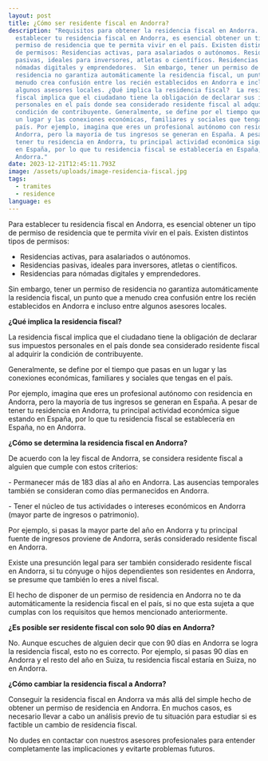 ```yaml
---
layout: post
title: ¿Cómo ser residente fiscal en Andorra?
description: "Requisitos para obtener la residencia fiscal en Andorra. Para
  establecer tu residencia fiscal en Andorra, es esencial obtener un tipo de
  permiso de residencia que te permita vivir en el país. Existen distintos tipos
  de permisos: Residencias activas, para asalariados o autónomos. Residencias
  pasivas, ideales para inversores, atletas o científicos. Residencias para
  nómadas digitales y emprendedores.  Sin embargo, tener un permiso de
  residencia no garantiza automáticamente la residencia fiscal, un punto que a
  menudo crea confusión entre los recién establecidos en Andorra e incluso entre
  algunos asesores locales. ¿Qué implica la residencia fiscal?  La residencia
  fiscal implica que el ciudadano tiene la obligación de declarar sus impuestos
  personales en el país donde sea considerado residente fiscal al adquirir la
  condición de contribuyente. Generalmente, se define por el tiempo que pasas en
  un lugar y las conexiones económicas, familiares y sociales que tengas en el
  país. Por ejemplo, imagina que eres un profesional autónomo con residencia en
  Andorra, pero la mayoría de tus ingresos se generan en España. A pesar de
  tener tu residencia en Andorra, tu principal actividad económica sigue estando
  en España, por lo que tu residencia fiscal se establecería en España, no en
  Andorra."
date: 2023-12-21T12:45:11.793Z
image: /assets/uploads/image-residencia-fiscal.jpg
tags:
  - tramites
  - residence
language: es
---
```

Para establecer tu residencia fiscal en Andorra, es esencial obtener un tipo de permiso de residencia que te permita vivir en el país. Existen distintos tipos de permisos:

* Residencias activas, para asalariados o autónomos.
* Residencias pasivas, ideales para inversores, atletas o científicos.
* Residencias para nómadas digitales y emprendedores.

Sin embargo, tener un permiso de residencia no garantiza automáticamente la residencia fiscal, un punto que a menudo crea confusión entre los recién establecidos en Andorra e incluso entre algunos asesores locales.

**¿Qué implica la residencia fiscal?** 

La residencia fiscal implica que el ciudadano tiene la obligación de declarar sus impuestos personales en el país donde sea considerado residente fiscal al adquirir la condición de contribuyente.

Generalmente, se define por el tiempo que pasas en un lugar y las conexiones económicas, familiares y sociales que tengas en el país.

Por ejemplo, imagina que eres un profesional autónomo con residencia en Andorra, pero la mayoría de tus ingresos se generan en España. A pesar de tener tu residencia en Andorra, tu principal actividad económica sigue estando en España, por lo que tu residencia fiscal se establecería en España, no en Andorra.

**¿Cómo se determina la residencia fiscal en Andorra?** 

De acuerdo con la ley fiscal de Andorra, se considera residente fiscal a alguien que cumple con estos criterios:

\-	Permanecer más de 183 días al año en Andorra. Las ausencias temporales también se consideran como días permanecidos en Andorra.

\-	Tener el núcleo de tus actividades o intereses económicos en Andorra (mayor parte de ingresos o  patrimonio).

Por ejemplo, si pasas la mayor parte del año en Andorra y tu principal fuente de ingresos proviene de Andorra, serás considerado residente fiscal en Andorra.

Existe una presunción legal para ser también considerado residente fiscal en Andorra, si tu cónyuge o hijos dependientes son residentes en Andorra, se presume que también lo eres a nivel fiscal.

El hecho de disponer de un permiso de residencia en Andorra no te da automáticamente la residencia fiscal en el país, si no que esta sujeta a que cumplas con los requisitos que hemos mencionado anteriormente.

**¿Es posible ser residente fiscal con solo 90 días en Andorra?** 

No. Aunque escuches de alguien decir que con 90 días en Andorra se logra la residencia fiscal, esto no es correcto. Por ejemplo, si pasas 90 días en Andorra y el resto del año en Suiza, tu residencia fiscal estaría en Suiza, no en Andorra.

**¿Cómo cambiar la residencia fiscal a Andorra?**

 Conseguir la residencia fiscal en Andorra va más allá del simple hecho de obtener un permiso de residencia en Andorra. En muchos casos, es necesario llevar a cabo un análisis previo de tu situación para estudiar si es factible un cambio de residencia fiscal.

No dudes en contactar con nuestros asesores profesionales para entender completamente las implicaciones y evitarte problemas futuros.